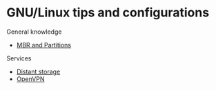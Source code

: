 # GNU/Linux tips and configurations

General knowledge
- [MBR and Partitions](https://github.com/dubzzz/gnu-linux-tips/blob/master/mbr/README.md)

Services
- [Distant storage](https://github.com/dubzzz/gnu-linux-tips/blob/master/distant-storage/README.md)
- [OpenVPN](https://github.com/dubzzz/gnu-linux-tips/blob/master/openvpn/README.md)
